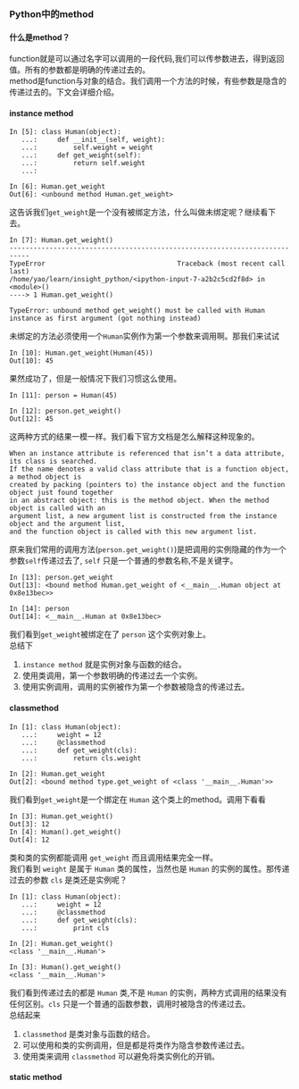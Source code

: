 ### Python中的method

#### 什么是method？
function就是可以通过名字可以调用的一段代码,我们可以传参数进去，得到返回值。所有的参数都是明确的传递过去的。  
method是function与对象的结合。我们调用一个方法的时候，有些参数是隐含的传递过去的。下文会详细介绍。
#### instance method

    In [5]: class Human(object):
       ...:     def __init__(self, weight):
       ...:         self.weight = weight
       ...:     def get_weight(self):
       ...:         return self.weight
       ...:     

    In [6]: Human.get_weight
    Out[6]: <unbound method Human.get_weight>

这告诉我们`get_weight`是一个没有被绑定方法，什么叫做未绑定呢？继续看下去。

    In [7]: Human.get_weight()
    ---------------------------------------------------------------------------
    TypeError                                 Traceback (most recent call last)
    /home/yao/learn/insight_python/<ipython-input-7-a2b2c5cd2f8d> in <module>()
    ----> 1 Human.get_weight()

    TypeError: unbound method get_weight() must be called with Human instance as first argument (got nothing instead)

未绑定的方法必须使用一个`Human`实例作为第一个参数来调用啊。那我们来试试

    In [10]: Human.get_weight(Human(45))
    Out[10]: 45

果然成功了，但是一般情况下我们习惯这么使用。

    In [11]: person = Human(45)

    In [12]: person.get_weight()
    Out[12]: 45

这两种方式的结果一模一样。我们看下官方文档是怎么解释这种现象的。

    When an instance attribute is referenced that isn’t a data attribute, its class is searched. 
    If the name denotes a valid class attribute that is a function object, a method object is 
    created by packing (pointers to) the instance object and the function object just found together
    in an abstract object: this is the method object. When the method object is called with an 
    argument list, a new argument list is constructed from the instance object and the argument list, 
    and the function object is called with this new argument list.

原来我们常用的调用方法(`person.get_weight()`)是把调用的实例隐藏的作为一个参数`self`传递过去了, `self` 只是一个普通的参数名称,不是关键字。

    In [13]: person.get_weight
    Out[13]: <bound method Human.get_weight of <__main__.Human object at 0x8e13bec>>

    In [14]: person
    Out[14]: <__main__.Human at 0x8e13bec>

我们看到`get_weight`被绑定在了 `person` 这个实例对象上。  
总结下  

1.  `instance method` 就是实例对象与函数的结合。  
2.  使用类调用，第一个参数明确的传递过去一个实例。  
3.  使用实例调用，调用的实例被作为第一个参数被隐含的传递过去。

#### classmethod

    In [1]: class Human(object):
       ...:     weight = 12
       ...:     @classmethod
       ...:     def get_weight(cls):
       ...:         return cls.weight

    In [2]: Human.get_weight
    Out[2]: <bound method type.get_weight of <class '__main__.Human'>>

我们看到`get_weight`是一个绑定在 `Human` 这个类上的method。调用下看看

    In [3]: Human.get_weight()
    Out[3]: 12
    In [4]: Human().get_weight()
    Out[4]: 12

类和类的实例都能调用 `get_weight` 而且调用结果完全一样。  
我们看到 `weight` 是属于 `Human` 类的属性，当然也是 `Human` 的实例的属性。那传递过去的参数 `cls` 是类还是实例呢？

    In [1]: class Human(object):
       ...:     weight = 12
       ...:     @classmethod
       ...:     def get_weight(cls):
       ...:         print cls 

    In [2]: Human.get_weight()
    <class '__main__.Human'>

    In [3]: Human().get_weight()
    <class '__main__.Human'>

我们看到传递过去的都是 `Human` 类,不是 `Human` 的实例，两种方式调用的结果没有任何区别。`cls` 只是一个普通的函数参数，调用时被隐含的传递过去。  
总结起来

1.  `classmethod` 是类对象与函数的结合。
3.  可以使用和类的实例调用，但是都是将类作为隐含参数传递过去。
2.  使用类来调用 `classmethod` 可以避免将类实例化的开销。

#### static method
